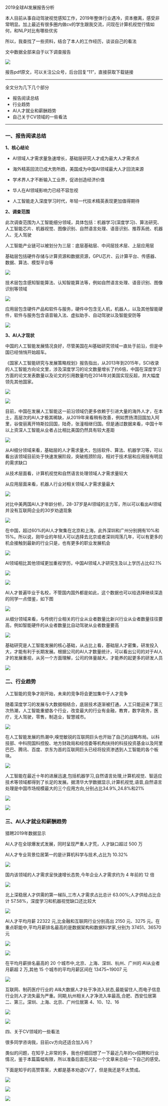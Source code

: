2019全球AI发展报告分析

本人目前从事自动驾驶视觉感知工作，2019年整体行业遇冷，资本撤离，感受非常明显。加上最近有很多圈内做cv的学生跟我交流，问现在计算机视觉行情如何，和NLP对比有哪些优劣

所以，我查找了一些资料，结合了本人的工作经历，谈谈自己的看法

文中数据全部来自于以下调查报告

![](/home/lcg/Pictures/01.png)

报告pdf原文，可以关注公众号，后台回复“11”，直接获取下载链接

---

全文分为几下几个部分

- 报告阅读总结
- 行业趋势
- AI人才就业和薪酬趋势
- 自己关于CV领域的一些看法

---

### 一、报告阅读总结

**1、核心结论**

- AI领域人才需求量急速增长，基础层研究人才成为最大人才需求点

- 海外精英回流已成大势所趋，美国成为中国AI领域最大人才回流来源

- 学术界人才不断输入工业界，促进创造经济价值

- 华人在AI领域影响力已经不容忽视

- 人工智能走入深度学习时代，年轻一代技术精英表现更加值得期待

**2、调查范围**

此次调查范围为人工智能细分领域，具体包括：机器学习(深度学习)、算法研究、人工智能芯片、机器视觉、图像识别、自然语言处理、语音识别、推荐系统、机器人、无人驾驶

人工智能产业链可以被划分为三层：底层基础层、中间层技术层、上层应用层

基础层包括硬件存储与计算资源和数据资源，GPU芯片、云计算平台、传感器、数据、算法、模型平台等

![](/home/lcg/Pictures/02.png)

技术层包含感知智能算法、认知智能算法等，例如自然语言处理、语音识别、图像识别等领域

![](/home/lcg/Pictures/03.png)

应用层包含硬件产品和软件与服务，硬件中包含无人机，机器人，以及其他智能硬件，软件与服务包含语音输入法、虚拟助手、自动驾驶以及智能安防等

![](/home/lcg/Pictures/04.png)

**3、AI人才现状**

中国的人工智能发展情况良好，尽管美国在AI基础研究领域一直处于前沿，但是中国已经悄悄开始超车。

《国家人工智能研究与发展策略规划》报告指出，从2013年到2015年，SCI收录的人工智能方向论文里，涉及深度学习的论文数量增长了约6倍，中国在深度学习方面的论文发表数量以及论文的引用数量均在2014年对美国实现反超，并大幅度领先其他国家。

![](/home/lcg/Pictures/05.png)

![](/home/lcg/Pictures/06.png)

目前，中国在发展人工智能这一前沿领域仍更多依赖于引进大量的海外人才，在本土，高层次的AI人才极其稀缺，从2019年来看稍有改善，例如贾扬清回国加入阿里，谷俊丽离开特斯拉回国，陆奇，张潼相继归国。但是通过数据来看，中国十年以上资深人工智能从业者占比相比美国仍然具有较大差距

![](/home/lcg/Pictures/07.png)

从AI细分领域来看，基础层的人才需求量大，包括软件、算法、机器学习等，可以看出该领域目前处于快速发展阶段，突破瓶颈阶段，相对于技术层和应用层有明显的需求缺口

从技术层面看，计算机视觉和自然语言处理领域人才需求量较大

从应用层面来看，机器人行业对相关领域人才需求量最大

![](/home/lcg/Pictures/08.png)

对比中美两国AI人才年龄分析，28-37岁是AI领域的主力军，所以可以看出AI领域并没有互联网企业的30岁劝退现象

![](/home/lcg/Pictures/09.png)

在中国，超过60%的AI人才聚集在北京和上海，此外深圳和广州分别拥有10%和15%。所以说，刚毕业的年轻人可以选择去北京或者深圳闯荡几年，可以有更多的机会接触到最新的行业只是，也有更多的职业发展机会

![](/home/lcg/Pictures/10.png)

AI领域相比其他领域更加重视学历，中国AI领域人才研究生及以上学历占比62.1%

![](/home/lcg/Pictures/11.png)

![](/home/lcg/Pictures/12.png)

AI人才普遍毕业于名校，不管国内国外都是如此，这个数据也可以给选择继续深造的同学一点借鉴，如下图

![](/home/lcg/Pictures/13.png)

从细分领域来看，与传统行业相关的行业从业者数量比新兴行业从业者数量往往要高，例如智能硬件的从业者数量比自动驾驶从业者数量要高

![](/home/lcg/Pictures/14.png)

基础研究是人工智能发展的核心基础，从占比上看，基础层人才密集，研发投入大，才能有利于长期发展。根据公司的AI人才数量统计，可以看出公司的对于AI人才的发展重视，从另一个方面理解，公司的体量越大，才能养的起更多的研发人员

![](/home/lcg/Pictures/15.png)



### 二、行业趋势

人工智能的竞争才刚开始，未来的竞争将会更加集中于人才竞争

随着深度学习的发展与大数据相结合，底层技术逐渐被打通，人工只能迎来了第三次热潮，人工智能重塑各个行业，改变最大的行业有金融，教育，数字政务，医疗，无人驾驶，零售，制造业，智慧城市。

![](/home/lcg/Pictures/16.png)

在人工智能发展的热潮中,嗅觉敏锐的互联网巨头也开始了自己的战略布局。以科技部、中科院国科控股、地方财政局和经信委等机构扶持的科技投资基金以及阿里巴巴、腾讯、百度、京东为首的互联网巨头已经将投资渗透到人工智能的各个板块。

![](/home/lcg/Pictures/17.png)

人工智能在最近十年的进展迅速,包括机器学习,自然语言处理,计算机视觉、智适应技术等领域都得到了长足的发展。据清华大学数据显示,计算机视觉,语音,自然语言处理是中国市场规模最大的三个应用方向,分别占比34.9%,24.8%和21%

![](/home/lcg/Pictures/18.png)

![](/home/lcg/Pictures/19.png)

### 三、AI人才就业和薪酬趋势

猎聘2019年数据显示

AI人才在全球爆发式发展，同时呈现严重人才荒，人才缺口超过 500 万

AI人才专业背景位居第一的是计算机科学与技术,占比为 10.32%

![](/home/lcg/Pictures/20.png)

国内该领域的人才需求呈快速增长态势,今年企业人才需求约为 4 年前的 12 倍

![](/home/lcg/Pictures/21.png)

北上深稳居人才供需的第一梯队,三市人才需求占比总计 63.00%;人才供给占比合计 57.58%，深度学习和机器视觉缺口还比较大

![](/home/lcg/Pictures/22.png)

AI人才平均月薪 22322 元,比金融和互联网行业分别高出 2150 元、3275 元。在重点职能中,平均月薪排名最高的是数据架构和数据科学家,分别为 37451、36570 元

![](/home/lcg/Pictures/23.png)

![](/home/lcg/Pictures/24.png)

在平均月薪排名最高的 20 个城市中,北京、上海、深圳、杭州、广州的 AI从业者月薪超 2 万,其他 15 个城市的平均月薪区间在 13475~19007 元

![](/home/lcg/Pictures/25.png)

互联网、制药医疗行业的 AI&大数据人才处于净流入状态,最能留住人,而电子信息行业则人才流失最为严重。同期,杭州相关人才净流入率最高,合肥、西安位居第二、第三。深圳、上海、北京、广州位居第 4、10、12、16

![](/home/lcg/Pictures/26.png)

![](/home/lcg/Pictures/27.png)

四、关于CV领域的一些看法

很多同学咨询我，目前cv方向还适合加入吗？

类似的问题，在知乎上非常的多，我也仔细回想了一下最近几年的cv招聘和行业情况，鉴于本篇篇幅有限，所以准备后面花另起一个文章来总结一下自己的感受。

下面是知乎的高赞答案，大都是基本劝退CV了，但是我还是不太赞成。

![](/home/lcg/Pictures/28.png)

![](/home/lcg/Pictures/29.png)

![](/home/lcg/Pictures/30.png)



